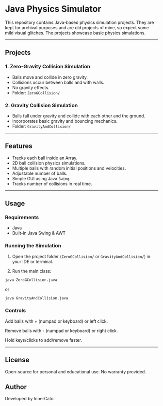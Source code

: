 # Java Physics Simulator

This repository contains Java-based physics simulation projects. They are kept for archival purposes and are old projects of mine, so expect some mild visual glitches. 
The projects showcase basic physics simulations.

---

## Projects

### 1. Zero-Gravity Collision Simulation
- Balls move and collide in zero gravity.
- Collisions occur between balls and with walls.
- No gravity effects.
- Folder: `ZeroGCollision/`

### 2. Gravity Collision Simulation
- Balls fall under gravity and collide with each other and the ground.
- Incorporates basic gravity and bouncing mechanics.
- Folder: `GravityAndCollision/`

---

## Features
- Tracks each ball inside an Array.
- 2D ball collision physics simulations.
- Multiple balls with random initial positions and velocities.
- Adjustable number of balls.
- Simple GUI using Java `Swing`.
- Tracks number of collisions in real time.

---

## Usage

### Requirements
- Java
- Built-in Java Swing & AWT

### Running the Simulation
1. Open the project folder (`ZeroGCollision/` or `GravityAndCollision/`) in your IDE or terminal.

2. Run the main class:

```bash
java ZeroGCollision.java
```

or

```bash
java GravityAndCollision.java
```

### Controls

Add balls with + (numpad or keyboard) or left click.

Remove balls with - (numpad or keyboard) or right click.

Hold keys/clicks to add/remove faster.

---

## License

Open-source for personal and educational use. No warranty provided.

## Author

Developed by InnerCato